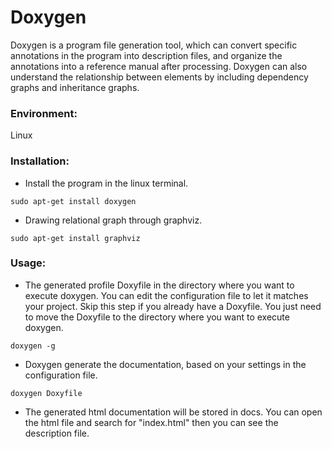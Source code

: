 # Doxygen

Doxygen is a program file generation tool, which can convert specific annotations in the program into description files, and organize the annotations into a reference manual after processing.
Doxygen can also understand the relationship between elements by including dependency graphs and inheritance graphs.


### Environment:
Linux
### Installation:
* Install the program in the linux terminal.

`sudo apt-get install doxygen`

* Drawing relational graph through graphviz.

`sudo apt-get install graphviz`

### Usage:
* The generated profile Doxyfile in the directory where you want to execute doxygen. You can edit the configuration file to let it matches your project. Skip this step if you already have a Doxyfile. You just need to move the Doxyfile to the directory where you want to execute doxygen.

`doxygen -g`

* Doxygen generate the documentation, based on your settings in the configuration file.

`doxygen Doxyfile`

* The generated html documentation will be stored in docs. You can open the html file and search for "index.html" then you can see the description file.
